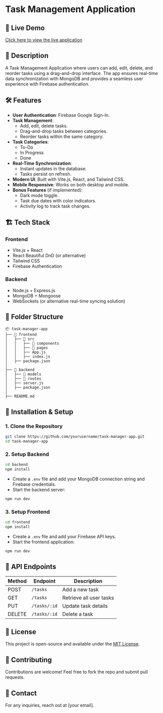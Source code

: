 # Task Management Application

## 🚀 Live Demo
[Click here to view the live application](#)

## 📌 Description
A Task Management Application where users can add, edit, delete, and reorder tasks using a drag-and-drop interface. The app ensures real-time data synchronization with MongoDB and provides a seamless user experience with Firebase authentication.

## 🛠 Features
- **User Authentication**: Firebase Google Sign-In.
- **Task Management**:
  - Add, edit, delete tasks.
  - Drag-and-drop tasks between categories.
  - Reorder tasks within the same category.
- **Task Categories**:
  - To-Do
  - In Progress
  - Done
- **Real-Time Synchronization**:
  - Instant updates in the database.
  - Tasks persist on refresh.
- **Modern UI**: Built with Vite.js, React, and Tailwind CSS.
- **Mobile Responsive**: Works on both desktop and mobile.
- **Bonus Features** (if implemented):
  - Dark mode toggle.
  - Task due dates with color indicators.
  - Activity log to track task changes.

## 🏗 Tech Stack
### **Frontend**
- Vite.js + React
- React Beautiful DnD (or alternative)
- Tailwind CSS
- Firebase Authentication

### **Backend**
- Node.js + Express.js
- MongoDB + Mongoose
- WebSockets (or alternative real-time syncing solution)

## 📂 Folder Structure
```
📦 task-manager-app
├── 📁 frontend
│   ├── 📁 src
│   │   ├── 📁 components
│   │   ├── 📁 pages
│   │   ├── App.js
│   │   ├── index.js
│   ├── package.json
│
├── 📁 backend
│   ├── 📁 models
│   ├── 📁 routes
│   ├── server.js
│   ├── package.json
│
├── README.md
```

## 🔧 Installation & Setup
### **1. Clone the Repository**
```sh
git clone https://github.com/yourusername/task-manager-app.git
cd task-manager-app
```

### **2. Setup Backend**
```sh
cd backend
npm install
```
- Create a `.env` file and add your MongoDB connection string and Firebase credentials.
- Start the backend server:
```sh
npm run dev
```

### **3. Setup Frontend**
```sh
cd frontend
npm install
```
- Create a `.env` file and add your Firebase API keys.
- Start the frontend application:
```sh
npm run dev
```

## 📌 API Endpoints
| Method | Endpoint         | Description                     |
|--------|-----------------|---------------------------------|
| POST   | `/tasks`        | Add a new task                 |
| GET    | `/tasks`        | Retrieve all user tasks        |
| PUT    | `/tasks/:id`    | Update task details            |
| DELETE | `/tasks/:id`    | Delete a task                  |

## 📜 License
This project is open-source and available under the [MIT License](LICENSE).

## 🤝 Contributing
Contributions are welcome! Feel free to fork the repo and submit pull requests.

## 📧 Contact
For any inquiries, reach out at [your email].

